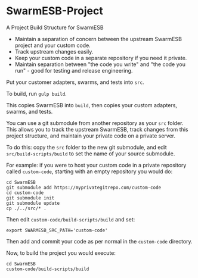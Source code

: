 # SwarmESB-Project

A Project Build Structure for SwarmESB

* Maintain a separation of concern between the upstream SwarmESB project and your custom code. 
* Track upstream changes easily.
* Keep your custom code in a separate repository if you need it private.
* Maintain separation between "the code you write" and "the code you run" - good for testing and release engineering.

Put your customer adapters, swarms, and tests into ```src```. 

To build, run ```gulp build```.

This copies SwarmESB into ```build```, then copies your custom adapters, swarms, and tests.

You can use a git submodule from another repository as your ```src``` folder. This allows you to track the upstream SwarmESB, track changes from this project structure, and maintain your private code on a private server.

To do this: copy the ```src``` folder to the new git submodule, and edit ```src/build-scripts/build``` to set the name of your source submodule.

For example: if you were to host your custom code in a private repository called ```custom-code```, starting with an empty repository you would do:

```
cd SwarmESB
git submodule add https://myprivategitrepo.com/custom-code
cd custom-code
git submodule init
git submodule update
cp ./../src/* .
```
Then edit ```custom-code/build-scripts/build``` and set:

```
export SWARMESB_SRC_PATH='custom-code'
```

Then add and commit your code as per normal in the ```custom-code``` directory.

Now, to build the project you would execute:

```
cd SwarmESB
custom-code/build-scripts/build
```
